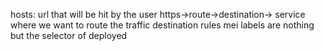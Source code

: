 hosts: url that will be hit by the user
https->route->destination-> service where we want to route the traffic
destination rules mei labels are nothing but the selector of deployed
